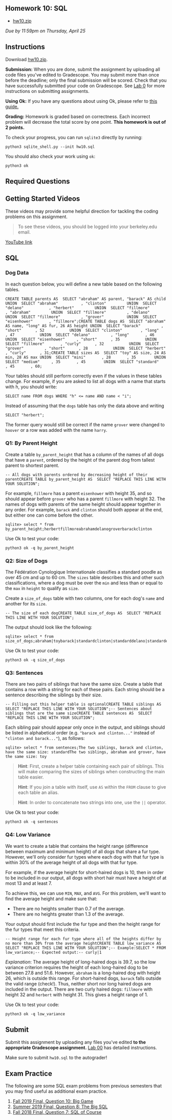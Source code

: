 Homework 10: SQL[​](https://www.learncs.site/docs/curriculum-resource/cs61a/homework/hw10#homework-10-sql "Direct link to Homework 10: SQL")
--------------------------------------------------------------------------------------------------------------------------------------------

*   [hw10.zip](https://www.learncs.site/assets/files/hw10-6a0d60620839e6fcb4e64351bc47b624.zip)

_Due by 11:59pm on Thursday, April 25_

Instructions[​](https://www.learncs.site/docs/curriculum-resource/cs61a/homework/hw10#instructions "Direct link to Instructions")
---------------------------------------------------------------------------------------------------------------------------------

Download [hw10.zip](https://www.learncs.site/assets/files/hw10-6a0d60620839e6fcb4e64351bc47b624.zip).

**Submission:** When you are done, submit the assignment by uploading all code files you've edited to Gradescope. You may submit more than once before the deadline; only the final submission will be scored. Check that you have successfully submitted your code on Gradescope. See [Lab 0](https://cs61a.org/lab/lab00#task-c-submitting-the-assignment) for more instructions on submitting assignments.

**Using Ok:** If you have any questions about using Ok, please refer to [this guide.](https://cs61a.org/articles/using-ok)

**Grading:** Homework is graded based on correctness. Each incorrect problem will decrease the total score by one point. **This homework is out of 2 points.**

To check your progress, you can run `sqlite3` directly by running:

    python3 sqlite_shell.py --init hw10.sql

You should also check your work using `ok`:

    python3 ok

Required Questions[​](https://www.learncs.site/docs/curriculum-resource/cs61a/homework/hw10#required-questions "Direct link to Required Questions")
---------------------------------------------------------------------------------------------------------------------------------------------------

Getting Started Videos[​](https://www.learncs.site/docs/curriculum-resource/cs61a/homework/hw10#getting-started-videos "Direct link to Getting Started Videos")
---------------------------------------------------------------------------------------------------------------------------------------------------------------

These videos may provide some helpful direction for tackling the coding problems on this assignment.

> To see these videos, you should be logged into your berkeley.edu email.

[YouTube link](https://youtu.be/playlist?list=PLx38hZJ5RLZdu9gX9JS-nvtf4ELt9Vtnm)

SQL[​](https://www.learncs.site/docs/curriculum-resource/cs61a/homework/hw10#sql "Direct link to SQL")
------------------------------------------------------------------------------------------------------

### Dog Data[​](https://www.learncs.site/docs/curriculum-resource/cs61a/homework/hw10#dog-data "Direct link to Dog Data")

In each question below, you will define a new table based on the following tables.

    CREATE TABLE parents AS  SELECT "abraham" AS parent, "barack" AS child UNION  SELECT "abraham"          , "clinton"         UNION  SELECT "delano"           , "herbert"         UNION  SELECT "fillmore"         , "abraham"         UNION  SELECT "fillmore"         , "delano"          UNION  SELECT "fillmore"         , "grover"          UNION  SELECT "eisenhower"       , "fillmore";CREATE TABLE dogs AS  SELECT "abraham" AS name, "long" AS fur, 26 AS height UNION  SELECT "barack"         , "short"      , 52           UNION  SELECT "clinton"        , "long"       , 47           UNION  SELECT "delano"         , "long"       , 46           UNION  SELECT "eisenhower"     , "short"      , 35           UNION  SELECT "fillmore"       , "curly"      , 32           UNION  SELECT "grover"         , "short"      , 28           UNION  SELECT "herbert"        , "curly"      , 31;CREATE TABLE sizes AS  SELECT "toy" AS size, 24 AS min, 28 AS max UNION  SELECT "mini"       , 28       , 35        UNION  SELECT "medium"     , 35       , 45        UNION  SELECT "standard"   , 45       , 60;

Your tables should still perform correctly even if the values in these tables change. For example, if you are asked to list all dogs with a name that starts with h, you should write:

    SELECT name FROM dogs WHERE "h" <= name AND name < "i";

Instead of assuming that the `dogs` table has only the data above and writing

    SELECT "herbert";

The former query would still be correct if the name `grover` were changed to `hoover` or a row was added with the name `harry`.

### Q1: By Parent Height[​](https://www.learncs.site/docs/curriculum-resource/cs61a/homework/hw10#q1-by-parent-height "Direct link to Q1: By Parent Height")

Create a table `by_parent_height` that has a column of the names of all dogs that have a `parent`, ordered by the height of the parent dog from tallest parent to shortest parent.

    -- All dogs with parents ordered by decreasing height of their parentCREATE TABLE by_parent_height AS  SELECT "REPLACE THIS LINE WITH YOUR SOLUTION";

For example, `fillmore` has a parent `eisenhower` with height 35, and so should appear before `grover` who has a parent `fillmore` with height 32. The names of dogs with parents of the same height should appear together in any order. For example, `barack` and `clinton` should both appear at the end, but either one can come before the other.

    sqlite> select * from by_parent_height;herbertfillmoreabrahamdelanogroverbarackclinton

Use Ok to test your code:

    python3 ok -q by_parent_height

### Q2: Size of Dogs[​](https://www.learncs.site/docs/curriculum-resource/cs61a/homework/hw10#q2-size-of-dogs "Direct link to Q2: Size of Dogs")

The Fédération Cynologique Internationale classifies a standard poodle as over 45 cm and up to 60 cm. The `sizes` table describes this and other such classifications, where a dog must be over the `min` and less than or equal to the `max` in `height` to qualify as `size`.

Create a `size_of_dogs` table with two columns, one for each dog's `name` and another for its `size`.

    -- The size of each dogCREATE TABLE size_of_dogs AS  SELECT "REPLACE THIS LINE WITH YOUR SOLUTION";

The output should look like the following:

    sqlite> select * from size_of_dogs;abraham|toybarack|standardclinton|standarddelano|standardeisenhower|minifillmore|minigrover|toyherbert|mini

Use Ok to test your code:

    python3 ok -q size_of_dogs

### Q3: Sentences[​](https://www.learncs.site/docs/curriculum-resource/cs61a/homework/hw10#q3-sentences "Direct link to Q3: Sentences")

There are two pairs of siblings that have the same size. Create a table that contains a row with a string for each of these pairs. Each string should be a sentence describing the siblings by their size.

    -- Filling out this helper table is optionalCREATE TABLE siblings AS  SELECT "REPLACE THIS LINE WITH YOUR SOLUTION";-- Sentences about siblings that are the same sizeCREATE TABLE sentences AS  SELECT "REPLACE THIS LINE WITH YOUR SOLUTION";

Each sibling pair should appear only once in the output, and siblings should be listed in alphabetical order (e.g. `"barack and clinton..."` instead of `"clinton and barack..."`), as follows:

    sqlite> select * from sentences;The two siblings, barack and clinton, have the same size: standardThe two siblings, abraham and grover, have the same size: toy

> **Hint**: First, create a helper table containing each pair of siblings. This will make comparing the sizes of siblings when constructing the main table easier.
> 
> **Hint**: If you join a table with itself, use `AS` within the `FROM` clause to give each table an alias.
> 
> **Hint**: In order to concatenate two strings into one, use the `||` operator.

Use Ok to test your code:

    python3 ok -q sentences

### Q4: Low Variance[​](https://www.learncs.site/docs/curriculum-resource/cs61a/homework/hw10#q4-low-variance "Direct link to Q4: Low Variance")

We want to create a table that contains the height range (difference between maximum and minimum height) of all dogs that share a fur type. However, we'll only consider fur types where each dog with that fur type is within 30% of the average height of all dogs with that fur type.

For example, if the average height for short-haired dogs is 10, then in order to be included in our output, all dogs with short hair must have a height of at most 13 and at least 7.

To achieve this, we can use `MIN`, `MAX`, and `AVG`. For this problem, we'll want to find the average height and make sure that:

*   There are no heights smaller than 0.7 of the average.
*   There are no heights greater than 1.3 of the average.

Your output should first include the fur type and then the height range for the fur types that meet this criteria.

    -- Height range for each fur type where all of the heights differ by no more than 30% from the average heightCREATE TABLE low_variance AS  SELECT "REPLACE THIS LINE WITH YOUR SOLUTION";-- Example:SELECT * FROM low_variance;-- Expected output:-- curly|1

_Explanation_: The average height of long-haired dogs is 39.7, so the low variance criterion requires the height of each long-haired dog to be between 27.8 and 51.6. However, `abraham` is a long-haired dog with height 26, which is outside this range. For short-haired dogs, `barack` falls outside the valid range (check!). Thus, neither short nor long haired dogs are included in the output. There are two curly haired dogs: `fillmore` with height 32 and `herbert` with height 31. This gives a height range of 1.

Use Ok to test your code:

    python3 ok -q low_variance

Submit[​](https://www.learncs.site/docs/curriculum-resource/cs61a/homework/hw10#submit "Direct link to Submit")
---------------------------------------------------------------------------------------------------------------

Submit this assignment by uploading any files you've edited **to the appropriate Gradescope assignment.** [Lab 00](https://cs61a.org/lab/lab00/#submit-with-gradescope) has detailed instructions.

Make sure to submit `hw10.sql` to the autograder!

Exam Practice[​](https://www.learncs.site/docs/curriculum-resource/cs61a/homework/hw10#exam-practice "Direct link to Exam Practice")
------------------------------------------------------------------------------------------------------------------------------------

The following are some SQL exam problems from previous semesters that you may find useful as additional exam practice.

1.  [Fall 2019 Final, Question 10: Big Game](https://cs61a.org/exam/fa19/final/61a-fa19-final.pdf#page=11)
2.  [Summer 2019 Final, Question 8: The Big SQL](https://cs61a.org/exam/su19/final/61a-su19-final.pdf#page=11)
3.  [Fall 2018 Final, Question 7: SQL of Course](https://inst.eecs.berkeley.edu/~cs61a/fa18/assets/pdfs/61a-fa18-final.pdf#page=9) 